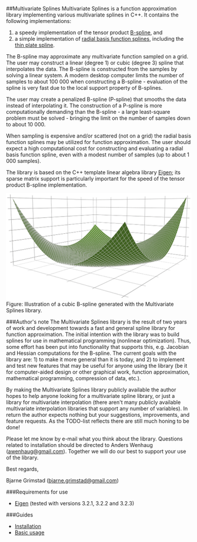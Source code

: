 ##Multivariate Splines
Multivariate Splines is a function approximation library implementing various multivariate splines in C++. It contains the following implementations:

1. a speedy implementation of the tensor product [B-spline](http://en.wikipedia.org/wiki/B-spline), and 
2. a simple implementation of [radial basis function splines](http://en.wikipedia.org/wiki/Radial_basis_function), including the [thin plate spline](http://en.wikipedia.org/wiki/Thin_plate_spline).

The B-spline may approximate any multivariate function sampled on a grid. The user may construct a linear (degree 1) or cubic (degree 3) spline that interpolates the data. The B-spline is constructed from the samples by solving a linear system. A modern desktop computer limits the number of samples to about 100 000 when constructing a B-spline - evaluation of the spline is very fast due to the local support property of B-splines. 

The user may create a penalized B-spline (P-spline) that smooths the data instead of interpolating it. The construction of a P-spline is more computationally demanding than the B-spline - a large least-square problem must be solved - bringing the limit on the number of samples down to about 10 000.

When sampling is expensive and/or scattered (not on a grid) the radial basis function splines may be utilized for function approximation. The user should expect a high computational cost for constructing and evaluating a radial basis function spline, even with a modest number of samples (up to about 1 000 samples). 

The library is based on the C++ template linear algebra library [Eigen](http://eigen.tuxfamily.org); its sparse matrix support is particularly important for the speed of the tensor product B-spline implementation.

![Illustration of a B-spline](assets/bspline.png)
Figure: Illustration of a cubic B-spline generated with the Multivariate Splines library.

###Author's note
The Multivariate Splines library is the result of two years of work and development towards a fast and general spline library for function approximation. The initial intention with the library was to build splines for use in mathematical programming (nonlinear optimization). Thus, some effort has been put into functionality that supports this, e.g. Jacobian and Hessian computations for the B-spline. The current goals with the library are: 1) to make it more general than it is today, and 2) to implement and test new features that may be useful for anyone using the library (be it for computer-aided design or other graphical work, function approximation, mathematical programming, compression of data, etc.).

By making the Multivariate Splines library publicly available the author hopes to help anyone looking for a multivariate spline library, or just a library for multivariate interpolation (there aren't many publicly available multivariate interpolation libraries that support any number of variables). In return the author expects nothing but your suggestions, improvements, and feature requests. As the TODO-list reflects there are still much honing to be done!

Please let me know by e-mail what you think about the library. Questions related to installation should be directed to Anders Wenhaug (awenhaug@gmail.com). Together we will do our best to support your use of the library.

Best regards,

Bjarne Grimstad  (bjarne.grimstad@gmail.com)

###Requirements for use
* [Eigen](http://eigen.tuxfamily.org/index.php?title=Main_Page) (tested with versions 3.2.1, 3.2.2 and 3.2.3)


###Guides
* [Installation](docs/install.md)
* [Basic usage](docs/basic_usage.md)
